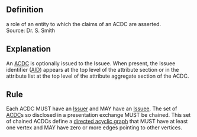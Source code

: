 ## Definition
a role of an entity to which the claims of an ACDC are asserted.  
Source: Dr. S. Smith

## Explanation
An [ACDC](authentic-chained-data-container) is optionally issued to the Issuee. When present, the Issuee identifier ([AID](autonomic-identifier)) appears at the top level of the attribute section or in the attribute list at the top level of the attribute aggregate section of the ACDC.

## Rule
Each ACDC MUST have an [Issuer](issuer) and MAY have an [Issuee](issuee). The set of [ACDC](ACDC)s so disclosed in a presentation exchange MUST be chained. This set of chained ACDCs define a [directed acyclic graph](directed-acyclic-graph) that MUST have at least one vertex and MAY have zero or more edges pointing to other vertices.